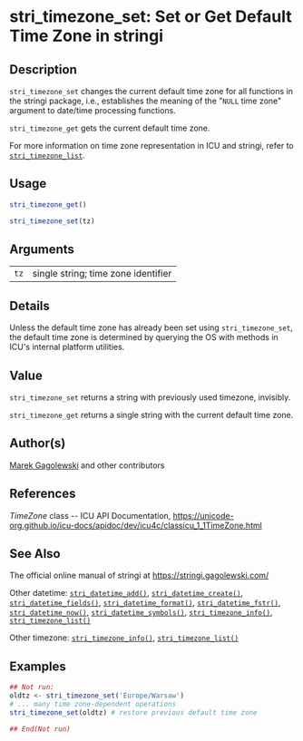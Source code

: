 # stri_timezone_set: Set or Get Default Time Zone in <span class="pkg">stringi</span>

## Description

`stri_timezone_set` changes the current default time zone for all functions in the <span class="pkg">stringi</span> package, i.e., establishes the meaning of the "`NULL` time zone" argument to date/time processing functions.

`stri_timezone_get` gets the current default time zone.

For more information on time zone representation in <span class="pkg">ICU</span> and <span class="pkg">stringi</span>, refer to [`stri_timezone_list`](stri_timezone_list.md).

## Usage

``` r
stri_timezone_get()

stri_timezone_set(tz)
```

## Arguments

|      |                                     |
|------|-------------------------------------|
| `tz` | single string; time zone identifier |

## Details

Unless the default time zone has already been set using `stri_timezone_set`, the default time zone is determined by querying the OS with methods in <span class="pkg">ICU</span>\'s internal platform utilities.

## Value

`stri_timezone_set` returns a string with previously used timezone, invisibly.

`stri_timezone_get` returns a single string with the current default time zone.

## Author(s)

[Marek Gagolewski](https://www.gagolewski.com/) and other contributors

## References

*TimeZone* class -- ICU API Documentation, <https://unicode-org.github.io/icu-docs/apidoc/dev/icu4c/classicu_1_1TimeZone.html>

## See Also

The official online manual of <span class="pkg">stringi</span> at <https://stringi.gagolewski.com/>

Other datetime: [`stri_datetime_add()`](stri_datetime_add.md), [`stri_datetime_create()`](stri_datetime_create.md), [`stri_datetime_fields()`](stri_datetime_fields.md), [`stri_datetime_format()`](stri_datetime_format.md), [`stri_datetime_fstr()`](stri_datetime_fstr.md), [`stri_datetime_now()`](stri_datetime_now.md), [`stri_datetime_symbols()`](stri_datetime_symbols.md), [`stri_timezone_info()`](stri_timezone_info.md), [`stri_timezone_list()`](stri_timezone_list.md)

Other timezone: [`stri_timezone_info()`](stri_timezone_info.md), [`stri_timezone_list()`](stri_timezone_list.md)

## Examples




```r
## Not run: 
oldtz <- stri_timezone_set('Europe/Warsaw')
# ... many time zone-dependent operations
stri_timezone_set(oldtz) # restore previous default time zone

## End(Not run)
```
